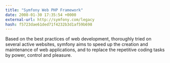 ```yaml
---
title: "Symfony Web PHP Framework"
date: 2008-01-30 17:35:54 +0000
external-url: http://symfony.com/legacy
hash: f5723dae61ded71f4232b3d1af59b698
---
```


Based on the best practices of web development, thoroughly tried on several active websites, symfony aims to speed up the creation and maintenance of web applications, and to replace the repetitive coding tasks by power, control and pleasure.
